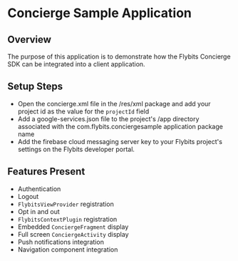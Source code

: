 # Concierge Sample Application

## Overview

The purpose of this application is to demonstrate how the Flybits Concierge SDK can be integrated into a client application. 

## Setup Steps

* Open the concierge.xml file in the /res/xml package and add your project id as the value for the `projectId` field 
* Add a google-services.json file to the project's /app directory associated with the com.flybits.conciergesample application package name
* Add the firebase cloud messaging server key to your Flybits project's settings on the Flybits developer portal. 

## Features Present

* Authentication
* Logout
* `FlybitsViewProvider` registration
* Opt in and out
* `FlybitsContextPlugin` registration
* Embedded `ConciergeFragment` display
* Full screen `ConciergeActivity` display
* Push notifications integration
* Navigation component integration
